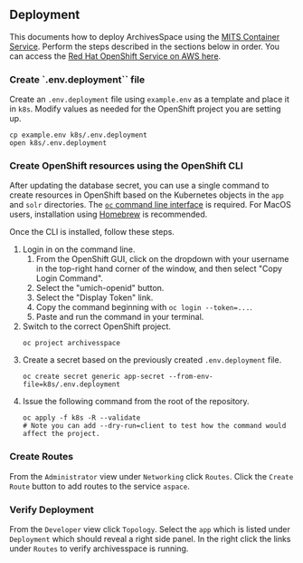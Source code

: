 ## Deployment

This documents how to deploy ArchivesSpace using the 
[MITS Container Service](https://its.umich.edu/computing/virtualization-cloud/container-service/).
Perform the steps described in the sections below in order.
You can access the [Red Hat OpenShift Service on AWS here](https://containers.aws.web.umich.edu/).
### Create `.env.deployment`` file
Create an `.env.deployment` file using `example.env` as a template and place it in `k8s`.
Modify values as needed for the OpenShift project you are setting up.
```shell
cp example.env k8s/.env.deployment
open k8s/.env.deployment
```
### Create OpenShift resources using the OpenShift CLI
After updating the database secret, you can use a single command to create resources in OpenShift
based on the Kubernetes objects in the `app` and `solr` directories.
The [`oc` command line interface](https://docs.openshift.com/container-platform/4.13/cli_reference/openshift_cli/getting-started-cli.html#installing-openshift-cli) is required.
For MacOS users, installation using [Homebrew](https://formulae.brew.sh/formula/openshift-cli) is recommended.

Once the CLI is installed, follow these steps.
1. Login in on the command line.
    1. From the OpenShift GUI, click on the dropdown with your username in the top-right hand corner of the window, and then select "Copy Login Command".
    1. Select the "umich-openid" button.
    1. Select the "Display Token" link.
    1. Copy the command beginning with `oc login --token=...`.
    1. Paste and run the command in your terminal.
1. Switch to the correct OpenShift project.
    ```shell
    oc project archivesspace
    ```
1. Create a secret based on the previously created `.env.deployment` file.
    ```shell
    oc create secret generic app-secret --from-env-file=k8s/.env.deployment
    ```
1. Issue the following command from the root of the repository.
    ```shell
    oc apply -f k8s -R --validate
    # Note you can add --dry-run=client to test how the command would affect the project.
    ```
### Create Routes
From the `Administrator` view under `Networking` click `Routes`. Click the `Create Route` button to add routes to the service `aspace`.
### Verify Deployment
From the `Developer` view click `Topology`. Select the `app` which is listed under `Deployment` which should reveal a right side panel. In the right click the links under `Routes` to verify archivesspace is running.
